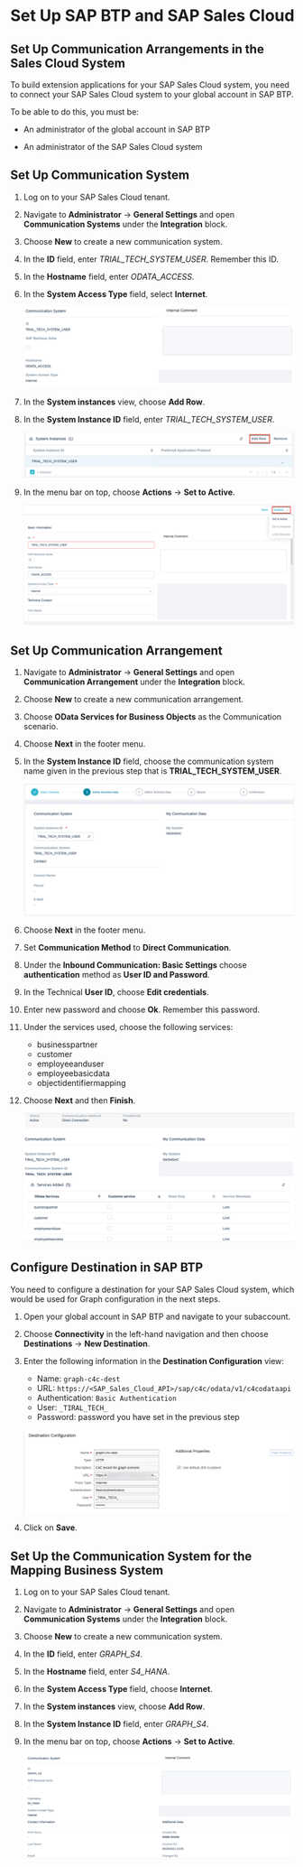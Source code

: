 # Set Up SAP BTP and SAP Sales Cloud
## Set Up Communication Arrangements in the Sales Cloud System

To build extension applications for your SAP Sales Cloud system, you need to connect your SAP Sales Cloud system to your global account in SAP BTP.

To be able to do this, you must be:

- An administrator of the global account in SAP BTP 

- An administrator of the SAP Sales Cloud system

## Set Up Communication System

1. Log on to your SAP Sales Cloud tenant.

2. Navigate to **Administrator** &rarr; **General Settings** and open **Communication Systems** under the **Integration** block.

3. Choose **New** to create a new communication system.

4. In the **ID** field, enter *TRIAL_TECH_SYSTEM_USER*. Remember this ID.

5. In the **Hostname** field, enter *ODATA_ACCESS*.

6. In the **System Access Type** field, select **Internet**.

    ![Setup System](./images/setup1.png)

7. In the **System instances** view, choose **Add Row**.

8. In the **System Instance ID** field, enter *TRIAL_TECH_SYSTEM_USER*.

    ![Setup System2](./images/setup2.png)

9. In the menu bar on top, choose **Actions** &rarr; **Set to Active**.

    ![Setup activate](./images/setup6.png)

## Set Up Communication Arrangement

1. Navigate to **Administrator** &rarr; **General Settings** and open **Communication Arrangement** under the **Integration** block.

2. Choose **New** to create a new communication arrangement.

3. Choose **OData Services for Business Objects** as the Communication scenario.

4. Choose **Next** in the footer menu.

5. In the **System Instance ID** field, choose the communication system name given in the previous step that is **TRIAL_TECH_SYSTEM_USER**.

    ![setup System3](./images/setup3.png)

6. Choose **Next** in the footer menu.

7. Set **Communication Method** to **Direct Communication**.

8. Under the **Inbound Communication: Basic Settings** choose **authentication** method as **User ID and Password**.

9. In the Technical **User ID**, choose **Edit credentials**.

10. Enter new password and choose **Ok**. Remember this password.

11. Under the services used, choose the following services:

    - businesspartner
    - customer
    - employeeanduser
    - employeebasicdata
    - objectidentifiermapping

12. Choose **Next** and then **Finish**.

    ![Setup System4](./images/setup4.png)

## Configure Destination in SAP BTP

You need to configure a destination for your SAP Sales Cloud system, which would be used for Graph configuration in the next steps.

1. Open your global account in SAP BTP and navigate to your subaccount.

2. Choose **Connectivity** in the left-hand navigation and then choose **Destinations** &rarr; **New Destination**.

3. Enter the following information in the **Destination Configuration** view:

    - Name: `graph-c4c-dest`
    - URL: `https://<SAP_Sales_Cloud_API>/sap/c4c/odata/v1/c4codataapi`
    - Authentication: `Basic Authentication`
    - User: `_TIRAL_TECH_`
    - Password: password you have set in the previous step

    ![Setup System5](./images/setup5.png)

4. Click on **Save**.

## Set Up the Communication System for the Mapping Business System

1. Log on to your SAP Sales Cloud tenant.

2. Navigate to **Administrator** &rarr; **General Settings** and open **Communication Systems** under the **Integration** block.

3. Choose **New** to create a new communication system.

4. In the **ID** field, enter *GRAPH_S4*.

5. In the **Hostname** field, enter *S4_HANA*.

6. In the **System Access Type** field, choose **Internet**.

7. In the **System instances** view, choose **Add Row**.

8. In the **System Instance ID** field, enter *GRAPH_S4*.

9. In the menu bar on top, choose **Actions** &rarr; **Set to Active**.


    ![Setup7](./images/setup7.png)
